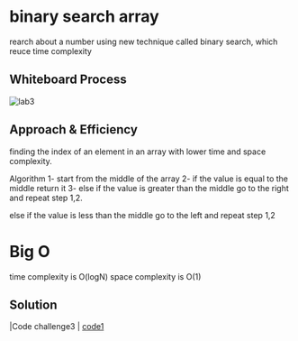 # binary search array
rearch about a number using new technique called binary search, which reuce time complexity
## Whiteboard Process
![lab3](https://user-images.githubusercontent.com/118004544/235321716-efa64b2f-2996-46d2-bb2a-159063c61355.jpg)



## Approach & Efficiency
finding the index of an element in an array with lower time and space complexity.

Algorithm
1- start from the middle of the array
2- if the value is equal to the middle return it
3- else if the value is greater than the middle go to the right and repeat step 1,2.

else if the value is less than the middle go to the left and repeat step 1,2

# Big O
time complexity is O(logN)
space complexity is O(1)
## Solution
|Code challenge3  |    [code1](./binary_serch.py)
